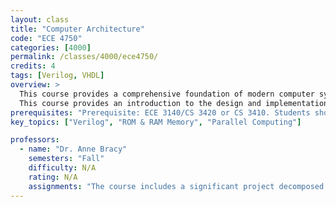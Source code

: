 ```yaml
---
layout: class
title: "Computer Architecture"
code: "ECE 4750"
categories: [4000]
permalink: /classes/4000/ece4750/
credits: 4
tags: [Verilog, VHDL]
overview: >
  This course provides a comprehensive foundation of modern computer system architecture insights and principles. The course is structured around the three primary building blocks of general-purpose computing systems: processors, memories, and networks. The first half of the course focuses on the fundamentals of each building block, with topics like processor microcoding and pipelining; cache microarchitecture and optimization; and network topology, routing, and flow control. The second half of the course delves into more advanced techniques, which can be integrated to build a modern shared-memory multicore system. Topics include superscalar execution, branch prediction, out-of-order execution, register renaming and memory disambiguation; VLIW, vector, and multithreaded processors; memory protection, translation, and virtualization; and memory synchronization, consistency, and coherence.  Throughout the semester, students will gradually design, implement, test, and evaluate a complete multicore system capable of running real parallel applications at the register-transfer level.
  This course provides an introduction to the design and implementation of digital circuits and microprocessors. Topics include transistor network design, Boolean algebra, combinational circuits, sequential circuits, finite state machine design, processor pipelines, and memory hierarchy. Design methodology using both discrete components and hardware description languages is covered in the laboratory portion of the course.
prerequisites: "Prerequisite: ECE 3140/CS 3420 or CS 3410. Students should feel comfortable working with a hardware description language such as Verilog, SystemVerilog, or VHDL."
key_topics: ["Verilog", "ROM & RAM Memory", "Parallel Computing"]

professors:
  - name: "Dr. Anne Bracy"
    semesters: "Fall"
    difficulty: N/A
    rating: N/A
    assignments: "The course includes a significant project decomposed into five lab assignments."
---
```

